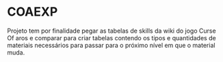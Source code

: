 # COAEXP

Projeto tem por finalidade pegar as tabelas de skills da wiki do jogo Curse Of aros e comparar 
para criar tabelas contendo os tipos e quantidades de materiais necessários para passar para o próximo nível em que o material muda.
